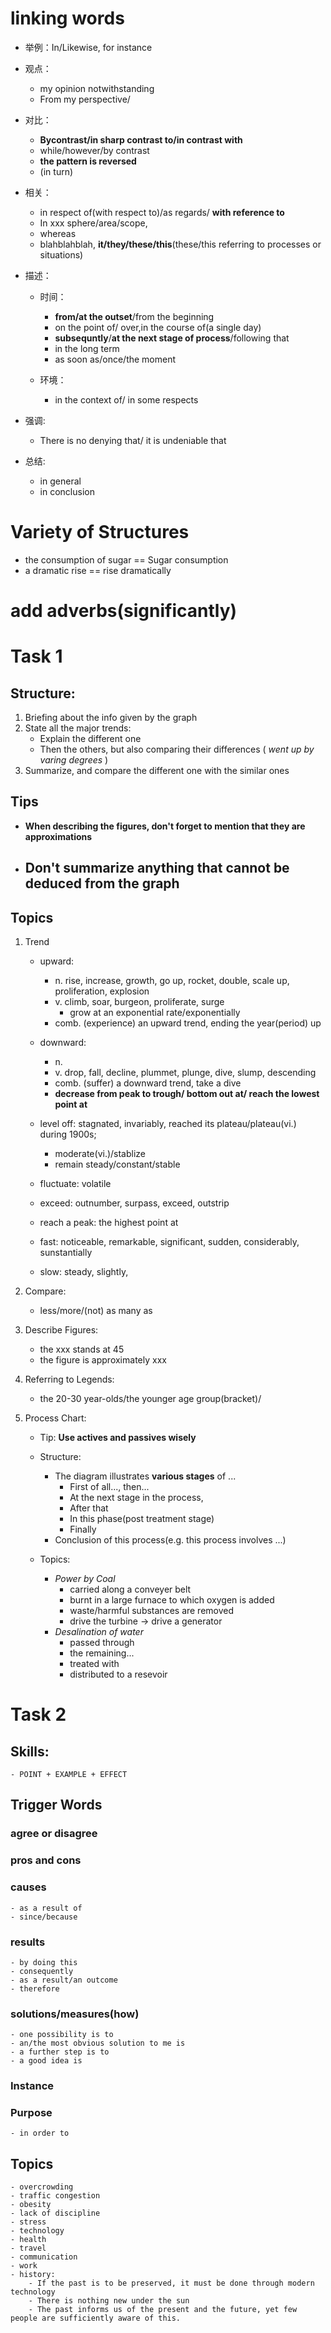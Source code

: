 # linking words
    
- 举例：In/Likewise, for instance
- 观点：
    - my opinion notwithstanding
    - From my perspective/
- 对比：
    - **Bycontrast/in sharp contrast to/in contrast with**
    - while/however/by contrast
    - **the pattern is reversed**
    - (in turn)

- 相关：
    - in respect of(with respect to)/as regards/ **with reference to**
    - In xxx sphere/area/scope,
    - whereas
    - blahblahblah, **it/they/these/this**(these/this referring to processes or situations)

- 描述：
    - 时间：
        - **from/at the outset**/from the beginning
        - on the point of/ over,in the course of(a single day)
        - **subsequntly**/**at the next stage of process**/following that
        - in the long term
        - as soon as/once/the moment

    - 环境：
        - in the context of/ in some respects
- 强调:
    - There is no denying that/ it is undeniable that
- 总结:
    - in general
    - in conclusion


# Variety of Structures
- the consumption of sugar == Sugar consumption
- a dramatic rise == rise dramatically

# add adverbs(significantly)

# Task 1
## Structure:
1. Briefing about the info given by the graph
2. State all the major trends:
    - Explain the different one
    - Then the others, but also comparing their differences ( *went up by varing degrees* )
3. Summarize, and compare the different one with the similar ones
    
   

## Tips
- **When describing the figures, don't forget to mention that they are approximations**
- **Don't summarize anything that cannot be deduced from the graph**
    - 
## Topics
1. Trend
    - upward: 
        - n. rise, increase, growth, go up, rocket, double, scale up, proliferation, explosion
        - v. climb, soar, burgeon, proliferate, surge
            - grow at an exponential rate/exponentially
        - comb. (experience) an upward trend, ending the year(period) up
    
    - downward: 
        - n. 
        - v. drop, fall, decline, plummet, plunge, dive, slump, descending
        - comb. (suffer) a downward trend, take a dive
        - **decrease from peak to trough/ bottom out at/ reach the lowest point at**
    
    - level off: stagnated, invariably, reached its plateau/plateau(vi.) during 1900s;
        - moderate(vi.)/stablize
        - remain steady/constant/stable
    - fluctuate: volatile
    - exceed: outnumber, surpass, exceed, outstrip
    - reach a peak: the highest point at

    - fast: noticeable, remarkable, significant, sudden, considerably, sunstantially
    - slow: steady, slightly, 

2. Compare:
    - less/more/(not) as many as

3. Describe Figures:
    - the xxx stands at 45
    - the figure is approximately xxx

4. Referring to Legends:
    - the 20-30 year-olds/the younger age group(bracket)/ 

5. Process Chart:
    - Tip:
    **Use actives and passives wisely**
    - Structure:
        - The diagram illustrates **various stages** of ...
            - First of all..., then...
            - At the next stage in the process,
            - After that    
            - In this phase(post treatment stage)
            - Finally
        - Conclusion of this process(e.g. this process involves ...)

    - Topics:
        - *Power by Coal*
            - carried along a conveyer belt
            - burnt in a large furnace to which oxygen is added
            - waste/harmful substances are removed
            - drive the turbine -> drive a generator
        - *Desalination of water*
            - passed through
            - the remaining...
            - treated with
            - distributed to a resevoir

# Task 2
## Skills:
    - POINT + EXAMPLE + EFFECT


## Trigger Words
### agree or disagree
### pros and cons
### causes
    - as a result of
    - since/because
### results
    - by doing this
    - consequently
    - as a result/an outcome
    - therefore
### solutions/measures(how)
    - one possibility is to
    - an/the most obvious solution to me is
    - a further step is to
    - a good idea is
### Instance
### Purpose
    - in order to

## Topics
    - overcrowding
    - traffic congestion
    - obesity
    - lack of discipline
    - stress
    - technology
    - health
    - travel
    - communication
    - work
    - history:
        - If the past is to be preserved, it must be done through modern technology
        - There is nothing new under the sun
        - The past informs us of the present and the future, yet few people are sufficiently aware of this.

